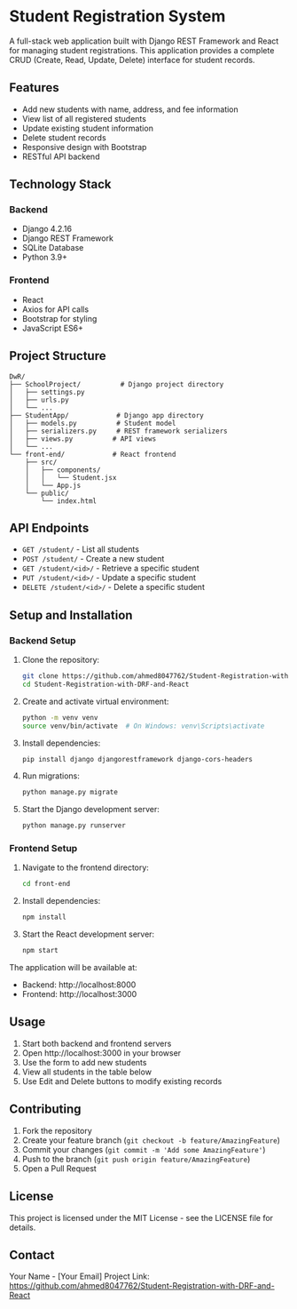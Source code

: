 # Student Registration System

A full-stack web application built with Django REST Framework and React for managing student registrations. This application provides a complete CRUD (Create, Read, Update, Delete) interface for student records.

## Features

- Add new students with name, address, and fee information
- View list of all registered students
- Update existing student information
- Delete student records
- Responsive design with Bootstrap
- RESTful API backend

## Technology Stack

### Backend
- Django 4.2.16
- Django REST Framework
- SQLite Database
- Python 3.9+

### Frontend
- React
- Axios for API calls
- Bootstrap for styling
- JavaScript ES6+

## Project Structure

```
DwR/
├── SchoolProject/          # Django project directory
│   ├── settings.py
│   ├── urls.py
│   └── ...
├── StudentApp/            # Django app directory
│   ├── models.py          # Student model
│   ├── serializers.py     # REST framework serializers
│   ├── views.py          # API views
│   └── ...
└── front-end/            # React frontend
    ├── src/
    │   ├── components/
    │   │   └── Student.jsx
    │   └── App.js
    └── public/
        └── index.html
```

## API Endpoints

- `GET /student/` - List all students
- `POST /student/` - Create a new student
- `GET /student/<id>/` - Retrieve a specific student
- `PUT /student/<id>/` - Update a specific student
- `DELETE /student/<id>/` - Delete a specific student

## Setup and Installation

### Backend Setup

1. Clone the repository:
   ```bash
   git clone https://github.com/ahmed8047762/Student-Registration-with-DRF-and-React.git
   cd Student-Registration-with-DRF-and-React
   ```

2. Create and activate virtual environment:
   ```bash
   python -m venv venv
   source venv/bin/activate  # On Windows: venv\Scripts\activate
   ```

3. Install dependencies:
   ```bash
   pip install django djangorestframework django-cors-headers
   ```

4. Run migrations:
   ```bash
   python manage.py migrate
   ```

5. Start the Django development server:
   ```bash
   python manage.py runserver
   ```

### Frontend Setup

1. Navigate to the frontend directory:
   ```bash
   cd front-end
   ```

2. Install dependencies:
   ```bash
   npm install
   ```

3. Start the React development server:
   ```bash
   npm start
   ```

The application will be available at:
- Backend: http://localhost:8000
- Frontend: http://localhost:3000

## Usage

1. Start both backend and frontend servers
2. Open http://localhost:3000 in your browser
3. Use the form to add new students
4. View all students in the table below
5. Use Edit and Delete buttons to modify existing records

## Contributing

1. Fork the repository
2. Create your feature branch (`git checkout -b feature/AmazingFeature`)
3. Commit your changes (`git commit -m 'Add some AmazingFeature'`)
4. Push to the branch (`git push origin feature/AmazingFeature`)
5. Open a Pull Request

## License

This project is licensed under the MIT License - see the LICENSE file for details.

## Contact

Your Name - [Your Email]
Project Link: https://github.com/ahmed8047762/Student-Registration-with-DRF-and-React
